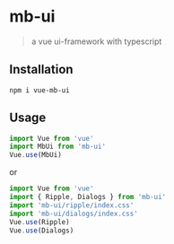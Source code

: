 # mb-ui

> a vue ui-framework with typescript
## Installation
``` npm
npm i vue-mb-ui
```
## Usage
``` js
import Vue from 'vue'
import MbUi from 'mb-ui'
Vue.use(MbUi)
```
or
``` js
import Vue from 'vue'
import { Ripple, Dialogs } from 'mb-ui'
import 'mb-ui/ripple/index.css'
import 'mb-ui/dialogs/index.css'
Vue.use(Ripple)
Vue.use(Dialogs)
```
